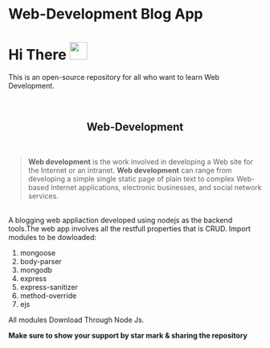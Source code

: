 # Web-Development Blog App
# **Hi** There <img src="https://raw.githubusercontent.com/iampavangandhi/iampavangandhi/master/gifs/Hi.gif" width="35px">

<p>
This is an open-source repository for all who want to learn Web Development.</p>

<br>
<h2 align="center" ><strong>Web-Development</strong></h2><br>

> **Web development** is the work involved in developing a Web site for the Internet or an intranet.
> **Web development** can range from developing a simple single static page of plain text to complex Web-based Internet applications, electronic businesses, and social network services.

<br>
A blogging web appliaction developed using nodejs as the backend tools.The web app involves all the restfull properties that is CRUD.
Import modules to be dowloaded:

1. mongoose
2. body-parser
3. mongodb
4. express
5. express-sanitizer
6. method-override
7. ejs

All modules Download Through Node Js.



**Make sure to show your support by star mark & sharing the repository**


